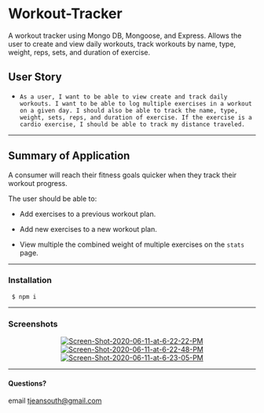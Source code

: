 # Workout-Tracker
A workout tracker using Mongo DB, Mongoose, and Express. Allows the user to create and view daily workouts, track workouts by name, type, weight, reps, sets, and duration of exercise.    

## User Story

* ```As a user, I want to be able to view create and track daily workouts. I want to be able to log multiple exercises in a workout on a given day. I should also be able to track the name, type, weight, sets, reps, and duration of exercise. If the exercise is a cardio exercise, I should be able to track my distance traveled.```
------------
## Summary of Application

A consumer will reach their fitness goals quicker when they track their workout progress.

The user should be able to:

  * Add exercises to a previous workout plan.

  * Add new exercises to a new workout plan.

  * View multiple the combined weight of multiple exercises on the `stats` page.
  ---------------
### Installation
``` $ npm i```

---------------------
### Screenshots
<div align="center"> 
<a href="https://ibb.co/HXdZC3j"><img src="https://i.ibb.co/qx56CVv/Screen-Shot-2020-06-11-at-6-22-22-PM.png" alt="Screen-Shot-2020-06-11-at-6-22-22-PM" border="0"></a>
<a href="https://ibb.co/s2QvG4g"><img src="https://i.ibb.co/7XVJ5DS/Screen-Shot-2020-06-11-at-6-22-48-PM.png" alt="Screen-Shot-2020-06-11-at-6-22-48-PM" border="0"></a>
<a href="https://ibb.co/rfS6jm6"><img src="https://i.ibb.co/7N5WfXW/Screen-Shot-2020-06-11-at-6-23-05-PM.png" alt="Screen-Shot-2020-06-11-at-6-23-05-PM" border="0"></a>
</div>

--------------------

#### Questions?
email tjeansouth@gmail.com


